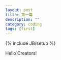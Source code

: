 ```yaml
---
layout: post
title: 第一篇
description: ""
category: coding
tags: [first]
---
```

{% include JB/setup %}

Hello Creators!
